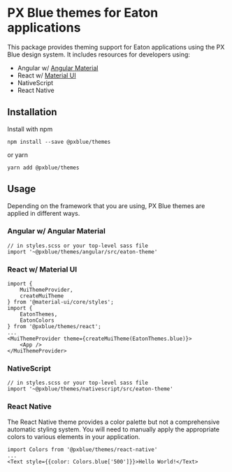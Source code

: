 # PX Blue themes for Eaton applications
This package provides theming support for Eaton applications using the PX Blue design system. It includes resources for developers using:
* Angular w/ [Angular Material](https://www.npmjs.com/package/@angular/material)
* React w/ [Material UI](https://www.npmjs.com/package/@material-ui/core)
* NativeScript
* React Native

## Installation
Install with npm
```
npm install --save @pxblue/themes
```
or yarn
```
yarn add @pxblue/themes
```

## Usage
Depending on the framework that you are using, PX Blue themes are applied in different ways.

### Angular w/ Angular Material
```
// in styles.scss or your top-level sass file
import '~@pxblue/themes/angular/src/eaton-theme'
```


### React w/ Material UI
```
import { 
    MuiThemeProvider, 
    createMuiTheme 
} from '@material-ui/core/styles';
import {
    EatonThemes,
    EatonColors
} from '@pxblue/themes/react';
...
<MuiThemeProvider theme={createMuiTheme(EatonThemes.blue)}>
    <App />
</MuiThemeProvider>
```

### NativeScript
```
// in styles.scss or your top-level sass file
import '~@pxblue/themes/nativescript/src/eaton-theme'
```

### React Native
The React Native theme provides a color palette but not a comprehensive automatic styling system. You will need to manually apply the appropriate colors to various elements in your application.

```
import Colors from '@pxblue/themes/react-native'
...
<Text style={{color: Colors.blue['500']}}>Hello World!</Text>
```
